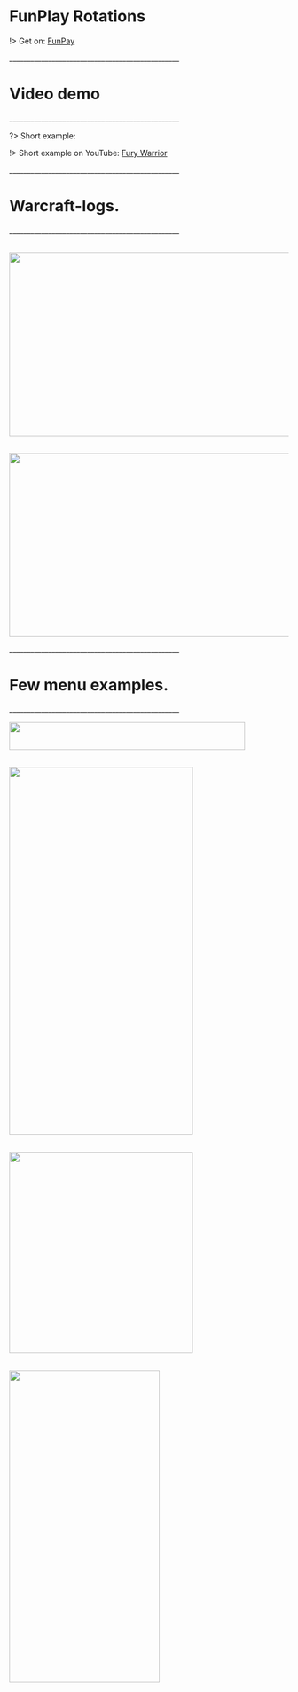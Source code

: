 # FunPlay Rotations

!> Get on: <a href="//funpay.com/users/350736/">FunPay</a>


<p>________________________________________________</p> 

# Video demo

<p>________________________________________________</p> 

?> Short example:

!> Short example on YouTube: <a href="//youtu.be/78ifIX1qePk">Fury Warrior</a>




<p>________________________________________________</p> 

# Warcraft-logs.

<p>________________________________________________</p> 


<br><img src="https://i.imgur.com/CrYJzPR.png" width="663" height="331"></br>

<br><img src="https://i.imgur.com/lgmZwf1.png" width="663" height="331"></br>


<p>________________________________________________</p> 

# Few menu examples.

<p>________________________________________________</p> 


<img src="https://i.imgur.com/guOdLUM.png" width="425" height="50">


<br><img src="https://i.imgur.com/NtkCvLl.png" width="331" height="663"></br>

<br><img src="https://i.imgur.com/XSakPky.png" width="331" height="363"></br>

<br><img src="https://i.imgur.com/YeMim36.png" width="271" height="563"></br>

 
